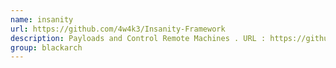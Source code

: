 ```yaml
---
name: insanity
url: https://github.com/4w4k3/Insanity-Framework
description: Payloads and Control Remote Machines . URL : https://github.com/4w4k3/Insanity-Framework Groups : blackarch blackarch-exploitation
group: blackarch
---
```

